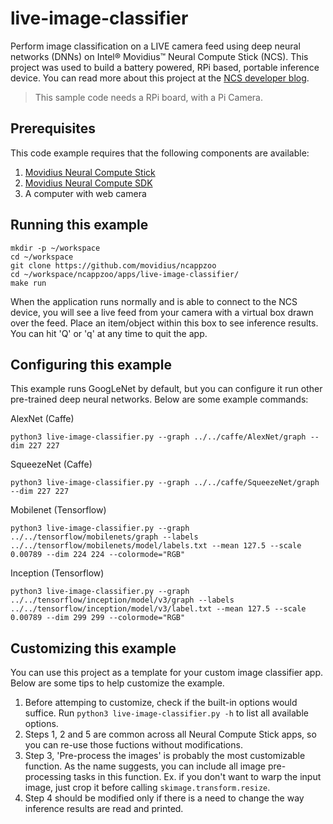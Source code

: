 # live-image-classifier

Perform image classification on a LIVE camera feed using deep neural networks (DNNs) on Intel® Movidius™ Neural Compute Stick (NCS). This project was used to build a battery powered, RPi based, portable inference device. You can read more about this project at the <a href="https://movidius.github.io/blog/battery-powered-dl-engine/">NCS developer blog</a>.

> This sample code needs a RPi board, with a Pi Camera.

## Prerequisites

This code example requires that the following components are available:
1. <a href="https://developer.movidius.com/buy" target="_blank">Movidius Neural Compute Stick</a>
2. <a href="https://developer.movidius.com/start" target="_blank">Movidius Neural Compute SDK</a>
3. A computer with web camera

## Running this example

~~~
mkdir -p ~/workspace
cd ~/workspace
git clone https://github.com/movidius/ncappzoo
cd ~/workspace/ncappzoo/apps/live-image-classifier/
make run
~~~

When the application runs normally and is able to connect to the NCS device, you will see a live feed from your camera with a virtual box drawn over the feed. Place an item/object within this box to see inference results. You can hit 'Q' or 'q' at any time to quit the app.
 
## Configuring this example

This example runs GoogLeNet by default, but you can configure it run other pre-trained deep neural networks. Below are some example commands:

AlexNet (Caffe)
~~~
python3 live-image-classifier.py --graph ../../caffe/AlexNet/graph --dim 227 227
~~~

SqueezeNet (Caffe)
~~~
python3 live-image-classifier.py --graph ../../caffe/SqueezeNet/graph --dim 227 227
~~~

Mobilenet (Tensorflow)
~~~
python3 live-image-classifier.py --graph ../../tensorflow/mobilenets/graph --labels ../../tensorflow/mobilenets/model/labels.txt --mean 127.5 --scale 0.00789 --dim 224 224 --colormode="RGB"
~~~

Inception (Tensorflow)
~~~
python3 live-image-classifier.py --graph ../../tensorflow/inception/model/v3/graph --labels ../../tensorflow/inception/model/v3/label.txt --mean 127.5 --scale 0.00789 --dim 299 299 --colormode="RGB"
~~~

## Customizing this example

You can use this project as a template for your custom image classifier app. Below are some tips to help customize the example.

1. Before attemping to customize, check if the built-in options would suffice. Run `python3 live-image-classifier.py -h` to list all available options.
2. Steps 1, 2 and 5 are common across all Neural Compute Stick apps, so you can re-use those fuctions without modifications.
3. Step 3, 'Pre-process the images' is probably the most customizable function. As the name suggests, you can include all image pre-processing tasks in this function. Ex. if you don't want to warp the input image, just crop it before calling `skimage.transform.resize`.
4. Step 4 should be modified only if there is a need to change the way inference results are read and printed.
